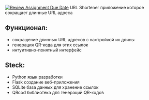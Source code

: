 [![Review Assignment Due Date](https://classroom.github.com/assets/deadline-readme-button-22041afd0340ce965d47ae6ef1cefeee28c7c493a6346c4f15d667ab976d596c.svg)](https://classroom.github.com/a/fULRwKMW)
URL Shortener приложение которое сокращает длинные URL адреса
## Функционал:
- сокращение длинных URL адресов с настройкой их длины
- генерация QR-кода для этих ссылок
- интуитивно-понятный интерфейс

## Steck:
- Python язык разработки 
- Flask создание веб-приложения
- SQLite база данных для хранение ссылок
- QRcod библиотека для генераций  QR-кодов
  
  


